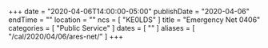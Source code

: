 +++
date = "2020-04-06T14:00:00-05:00"
publishDate = "2020-04-06"
endTime = ""
location = ""
ncs = [ "KE0LDS" ]
title = "Emergency Net 0406"
categories = [ "Public Service" ]
dates = [ "" ]
aliases = [ "/cal/2020/04/06/ares-net/" ]
+++
